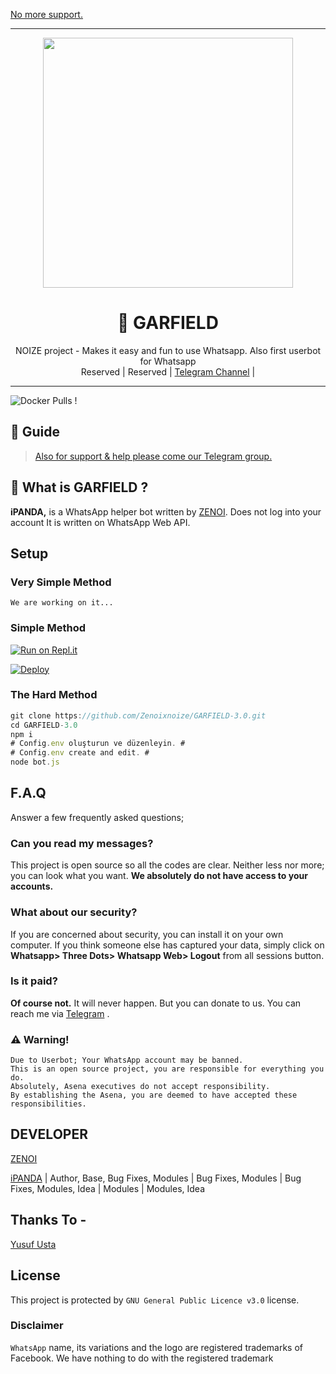 [No more support.](https://t.me/ipandaproject)

----

<div align="center">
  <img src="https://i.ibb.co/5TcNfYx/logo.jpg" width="400" height="400">
  <h1>🐼 GARFIELD</h1>
</div>
<p align="center">
    NOIZE project - Makes it easy and fun to use Whatsapp. Also first userbot for Whatsapp
    <br>
        Reserved |
        Reserved |
        <a href="https://t.me/ipandaproject">Telegram Channel</a> |
    <br>
</p>

----
![Docker Pulls](https://img.shields.io/badge/iPANDA-iPANDA%20BOT%20BY%20NOIZE-blue) !

## 📢 Guide
> [Also for support & help please come our Telegram group.](https://t.me/ipandaproject)


## 🔎 What is GARFIELD ?
**iPANDA,** is a WhatsApp helper bot written by [ZENOI](https://github.com/Zenoixnoize). Does not log into your account It is written on WhatsApp Web API.

## Setup
### Very Simple Method
`We are working on it...`

### Simple Method
[![Run on Repl.it](https://repl.it/badge/github/Quiec/whatsasena)](https://replit.com/@zenoi/ZENOI-QR-GENERATOR?v=1)

[![Deploy](https://www.herokucdn.com/deploy/button.svg)](https://heroku.com/deploy?template=https://github.com/Zenoixnoize/GARFIELD-3.0)

### The Hard Method
```js
git clone https://github.com/Zenoixnoize/GARFIELD-3.0.git
cd GARFIELD-3.0
npm i
# Config.env oluşturun ve düzenleyin. #
# Config.env create and edit. #
node bot.js
```

## F.A.Q
Answer a few frequently asked questions;
### Can you read my messages?
This project is open source so all the codes are clear. Neither less nor more; you can look what you want. **We absolutely do not have access to your accounts.**

### What about our security?
If you are concerned about security, you can install it on your own computer. If you think someone else has captured your data, simply click on **Whatsapp> Three Dots> Whatsapp Web> Logout** from all sessions button.

### Is it paid?
**Of course not.** It will never happen. But you can donate to us. You can reach me via [Telegram](https://t.me/ipandaproject) .


### ⚠️ Warning! 
```
Due to Userbot; Your WhatsApp account may be banned.
This is an open source project, you are responsible for everything you do. 
Absolutely, Asena executives do not accept responsibility.
By establishing the Asena, you are deemed to have accepted these responsibilities.
```

## DEVELOPER
[ZENOI](https://github.com/Zenoixnoize)


[iPANDA](https://t.me/ipandaproject) |
Author, Base, Bug Fixes, Modules |  Bug Fixes, Modules | Bug Fixes, Modules, Idea | Modules | Modules, Idea

## Thanks To -
[Yusuf Usta](https://t.me/fusuf)

## License
This project is protected by `GNU General Public Licence v3.0` license.

### Disclaimer
`WhatsApp` name, its variations and the logo are registered trademarks of Facebook. We have nothing to do with the registered trademark

